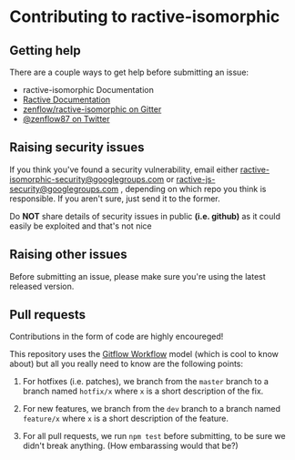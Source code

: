 # Contributing to ractive-isomorphic

## Getting help

There are a couple ways to get help before submitting an issue:

* ractive-isomorphic Documentation
* [Ractive Documentation](http://docs.ractivejs.org/)
* [zenflow/ractive-isomorphic on Gitter](https://gitter.im/zenflow/ractive-isomorphic)
* [@zenflow87 on Twitter](http://twitter.com/zenflow87)

## Raising security issues

If you think you've found a security vulnerability, email either 
[ractive-isomorphic-security@googlegroups.com](mailto:ractive-isomorphic-security@googlegroups.com)
or [ractive-js-security@googlegroups.com](mailto:ractive-js-security@googlegroups.com)
, depending on which repo you think is responsible. If you aren't sure, just send it to the former. 

Do __NOT__ share details of security issues in public __(i.e. github)__ as it could easily be exploited and 
that's not nice

## Raising other issues

Before submitting an issue, please make sure you're using the latest released version.

## Pull requests

Contributions in the form of code are highly encoureged!

This repository uses the [Gitflow Workflow](https://www.atlassian.com/git/tutorials/comparing-workflows/gitflow-workflow) 
model (which is cool to know about) but all you really need to know are the following points:

1. For hotfixes (i.e. patches), we branch from the `master` branch to a branch named `hotfix/x` where `x` is a short 
description of the fix.

2. For new features, we branch from the `dev` branch to a branch named `feature/x` where `x` is a short description of 
the feature.

3. For all pull requests, we run `npm test` before submitting, to be sure we didn't break anything. (How embarassing 
would that be?)
